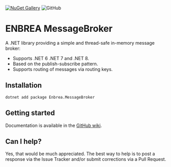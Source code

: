 [![NuGet Gallery](https://img.shields.io/badge/NuGet%20Gallery-enbrea.messagebroker-blue.svg)](https://www.nuget.org/packages/Enbrea.MessageBroker/)
![GitHub](https://img.shields.io/github/license/enbrea/enbrea.messagebroker)

# ENBREA MessageBroker

A .NET library providing a simple and thread-safe in-memory message broker:

+ Supports .NET 6 .NET 7 and .NET 8.
+ Based on the publish-subscribe pattern.
+ Supports routing of messages via routing keys.

## Installation

```
dotnet add package Enbrea.MessageBroker
```

## Getting started

Documentation is available in the [GitHub wiki](https://github.com/enbrea/enbrea.messagebroker/wiki).

## Can I help?

Yes, that would be much appreciated. The best way to help is to post a response via the Issue Tracker and/or submit corrections via a Pull Request.
